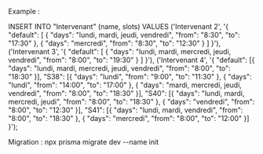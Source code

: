 Example : 

INSERT INTO "Intervenant" (name, slots)
VALUES 
('Intervenant 2', '{
    "default": [
        {
            "days": "lundi, mardi, jeudi, vendredi",
            "from": "8:30",
            "to": "17:30"
        },
        {
            "days": "mercredi",
            "from": "8:30",
            "to": "12:30"
        }
    ]
}'),
('Intervenant 3', '{
    "default": [
        {
            "days": "lundi, mardi, mercredi, jeudi, vendredi",
            "from": "8:00",
            "to": "19:30"
        }
    ]
}'),
('Intervenant 4', '{
        "default": [{
            "days": "lundi, mardi, mercredi, jeudi, vendredi",
            "from": "8:00",
            "to": "18:30"
        }],
        "S38": [{
            "days": "lundi",
            "from": "9:00",
            "to": "11:30"
        }, {
            "days": "lundi",
            "from": "14:00",
            "to": "17:00"
        }, {
            "days": "mardi, mercredi, jeudi, vendredi",
            "from": "8:00",
            "to": "18:30"
        }],
        "S40": [{
            "days": "lundi, mardi, mercredi, jeudi",
            "from": "8:00",
            "to": "18:30"
        }, {
            "days": "vendredi",
            "from": "8:00",
            "to": "12:30"
        }],
        "S41": [{
            "days": "lundi, mardi, vendredi",
            "from": "8:00",
            "to": "18:30"
        }, {
            "days": "mercredi",
            "from": "8:00",
            "to": "12:00"
        }]
    }');

Migration : 
npx prisma migrate dev --name init
